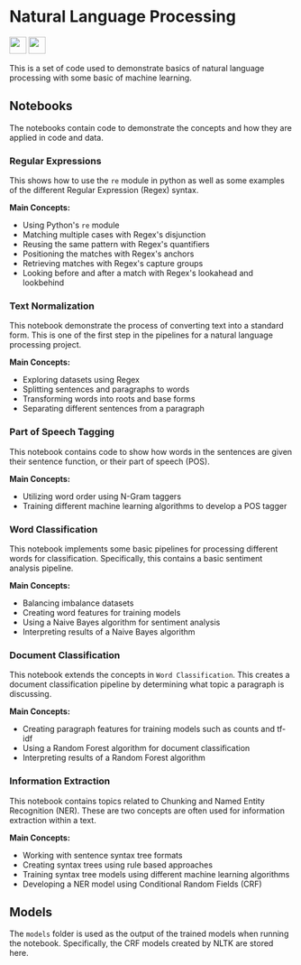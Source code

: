 # Natural Language Processing

[<img src="https://raw.githubusercontent.com/FortAwesome/Font-Awesome/adb2273bdbff7abeff8f16dbde9e88722827f356/svgs/brands/firefox.svg" height="30">][Software + ML]
[<img src="https://raw.githubusercontent.com/FortAwesome/Font-Awesome/adb2273bdbff7abeff8f16dbde9e88722827f356/svgs/brands/github.svg" height="30">][Code]

This is a set of code used to demonstrate basics of natural language
processing with some basic of machine learning.

## Notebooks

The notebooks contain code to demonstrate the concepts and how they are
applied in code and data.

### Regular Expressions

This shows how to use the `re` module in python as well as some examples of
the different Regular Expression (Regex) syntax.

**Main Concepts:**

*   Using Python's `re` module
*   Matching multiple cases with Regex's disjunction
*   Reusing the same pattern with Regex's quantifiers
*   Positioning the matches with Regex's anchors
*   Retrieving matches with Regex's capture groups
*   Looking before and after a match with Regex's lookahead and lookbehind

### Text Normalization

This notebook demonstrate the process of converting text into a standard form.
This is one of the first step in the pipelines for a natural language
processing project.

**Main Concepts:**

*   Exploring datasets using Regex
*   Splitting sentences and paragraphs to words
*   Transforming words into roots and base forms
*   Separating different sentences from a paragraph

### Part of Speech Tagging

This notebook contains code to show how words in the sentences are given their
sentence function, or their part of speech (POS).

**Main Concepts:**

*   Utilizing word order using N-Gram taggers
*   Training different machine learning algorithms to develop a POS tagger

### Word Classification

This notebook implements some basic pipelines for processing different words
for classification. Specifically, this contains a basic sentiment analysis
pipeline.

**Main Concepts:**

*   Balancing imbalance datasets
*   Creating word features for training models
*   Using a Naive Bayes algorithm for sentiment analysis
*   Interpreting results of a Naive Bayes algorithm

### Document Classification

This notebook extends the concepts in `Word Classification`. This creates a
document classification pipeline by determining what topic a paragraph is
discussing.

**Main Concepts:**

*   Creating paragraph features for training models such as counts and tf-idf
*   Using a Random Forest algorithm for document classification
*   Interpreting results of a Random Forest algorithm

### Information Extraction

This notebook contains topics related to Chunking and Named Entity Recognition
(NER). These are two concepts are often used for information extraction within
a text.

**Main Concepts:**

*   Working with sentence syntax tree formats
*   Creating syntax trees using rule based approaches
*   Training syntax tree models using different machine learning algorithms
*   Developing a NER model using Conditional Random Fields (CRF)

## Models

The `models` folder is used as the output of the trained models when running
the notebook. Specifically, the CRF models created by NLTK are stored here.

[Code]: https://github.com/baluyotraf/lecture-natural-language-processing (Code)
[Software + ML]: https://education.softwareplus.ml/projects/natural-language-processing/ (Website)

